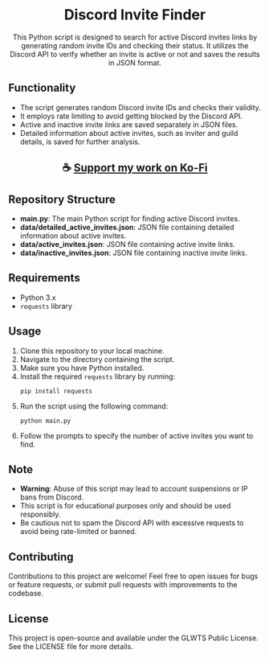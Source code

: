<div align="center">

# Discord Invite Finder

This Python script is designed to search for active Discord invites links by generating random invite IDs and checking their status. 
It utilizes the Discord API to verify whether an invite is active or not and saves the results in JSON format.

</div>

## Functionality

- The script generates random Discord invite IDs and checks their validity.
- It employs rate limiting to avoid getting blocked by the Discord API.
- Active and inactive invite links are saved separately in JSON files.
- Detailed information about active invites, such as inviter and guild details, is saved for further analysis.

<div align="center">

## ☕ [Support my work on Ko-Fi](https://ko-fi.com/thatsinewave)

</div>

## Repository Structure

- **main.py**: The main Python script for finding active Discord invites.
- **data/detailed_active_invites.json**: JSON file containing detailed information about active invites.
- **data/active_invites.json**: JSON file containing active invite links.
- **data/inactive_invites.json**: JSON file containing inactive invite links.

## Requirements

- Python 3.x
- `requests` library

## Usage

1. Clone this repository to your local machine.
2. Navigate to the directory containing the script.
3. Make sure you have Python installed.
4. Install the required `requests` library by running:
   ```
   pip install requests
   ```
5. Run the script using the following command:
   ```
   python main.py
   ```
6. Follow the prompts to specify the number of active invites you want to find.

## Note

- **Warning**: Abuse of this script may lead to account suspensions or IP bans from Discord.
- This script is for educational purposes only and should be used responsibly.
- Be cautious not to spam the Discord API with excessive requests to avoid being rate-limited or banned.

## Contributing

Contributions to this project are welcome! Feel free to open issues for bugs or feature requests, or submit pull requests with improvements to the codebase.

## License

This project is open-source and available under the GLWTS Public License. See the LICENSE file for more details.